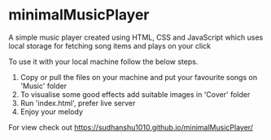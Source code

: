 # minimalMusicPlayer
A simple music player created using HTML, CSS and JavaScript which uses local storage for fetching song items and plays on your click

To use it with your local machine follow the below steps.

1. Copy or pull the files on your machine and put your favourite songs on 'Music' folder
2. To visualise some good effects add suitable images in 'Cover' folder
3. Run 'index.html', prefer live server
4. Enjoy your melody

For view check out https://sudhanshu1010.github.io/minimalMusicPlayer/
